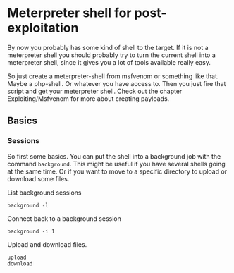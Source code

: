 # Meterpreter shell for post-exploitation

By now you probably has some kind of shell to the target. If it is not a meterpreter shell you should probably try to turn the current shell into a meterpreter shell, since it gives you a lot of tools available really easy.

So just create a meterpreter-shell from msfvenom or something like that. Maybe a php-shell. Or whatever you have access to. Then you just fire that script and get your meterpreter shell. Check out the chapter Exploiting/Msfvenom for more about creating payloads.


## Basics


### Sessions
So first some basics. You can put the shell into a background job with the command `background`. This might be useful if you have several shells going at the same time. Or if you want to move to a specific directory to upload or download some files.

List background sessions
```
background -l
```

Connect back to a background session
```
background -i 1
```

Upload and download files.
```
upload
download
```
